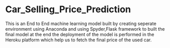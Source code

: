 # Car_Selling_Price_Prediction

This is an End to End machine learning model built by creating seperate environment using Anaconda and using Spyder,Flask framework to built the final model at the end the deployment of the model is performed in the Heroku platform which help us to fetch the final price of the used car.
